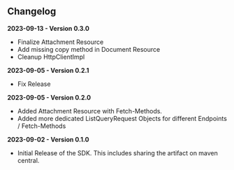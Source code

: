 ## Changelog

**2023-09-13 - Version 0.3.0**
- Finalize Attachment Resource
- Add missing copy method in Document Resource
- Cleanup HttpClientImpl

**2023-09-05 - Version 0.2.1**
- Fix Release

**2023-09-05 - Version 0.2.0**
- Added Attachment Resource with Fetch-Methods.
- Added more dedicated ListQueryRequest Objects for different Endpoints / Fetch-Methods

**2023-09-02 - Version 0.1.0**
- Initial Release of the SDK. This includes sharing the artifact on maven central.